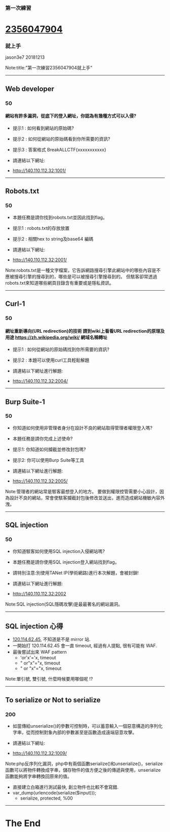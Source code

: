 ### 第一次練習
# [2356047904](http://2356047904)
### 就上手

jason3e7 20181213

Note:title:"第一次練習2356047904就上手"

---

## Web developer
### 50
#### 網站有許多漏洞，從底下的登入網址，你認為有幾種方式可以入侵?

* 提示1 : 如何看到網站的原始碼?
* 提示2 : 如何從網站的原始碼看到你所需要的資訊?
* 提示3 : 答案格式 BreakALLCTF{xxxxxxxxxxx}

* 請連結以下網址:
* http://140.110.112.32:1001/

---

## Robots.txt
### 50

* 本題任務是請你找到robots.txt並因此找到flag。
* 提示1 : robots.txt的存放放置
* 提示2 : 相關hex to string及base64 編碼

* 請連結以下網址:
* http://140.110.112.32:2001/

Note:robots.txt是一種文字檔案，它告訴網路搜尋引擎此網站中的哪些內容是不應被搜尋引擎的搜尋到的，哪些是可以被搜尋引擎搜尋到的。 但駭客卻常透過robots.txt來知道哪些網頁目錄含有重要或是隱私資訊。

---

## Curl-1
### 50
#### 網址重新導向(URL redirection)的技術 請到wiki上看看URL redirection的原理及用途 https://zh.wikipedia.org/wiki/ 網域名稱轉址

* 提示1 : 如何從網站的原始碼找到你所需要的資訊?
* 提示2 : 本題可以使用curl工具輕鬆解題

* 請連結以下網址進行解題:
* http://140.110.112.32:2004/

---

## Burp Suite-1
### 50

* 你知道如何使用非管理者身分在設計不良的網站取得管理者權限登入嗎?
* 本題任務是請你完成上述使命?
* 提示1: 你知道如何攔截並修改封包嗎?
* 提示2: 你可以使用Burp Suite等工具

* 請連結以下網址進行解題:
* http://140.110.112.32:2005/

Note:管理者的網站常是駭客最想登入的地方。 要做到權限控管需要小心設計，因為設計不良的網站，常會使駭客攔截封包後修改並送出，進而造成網站機敏內容外洩。

---

## SQL injection
### 50

* 你知道駭客如何使用SQL injection入侵網站嗎?
* 本題任務是請你使用SQL injection登入網站找到flag。

* 請特別注意:別使用TANet IP(學術網路)進行本次解題，會被封鎖!
* 請連結以下網址進行解題:
* http://140.110.112.32:2002

Note:SQL injection(SQL隱碼攻擊)是最最著名的網站漏洞。

---

## SQL injection 心得
* [120.114.62.45](http://120.114.62.45), 不知道是不是 mirror 站.
* 一開始打 120.114.62.45 會一直 timeout, 經過有人提點, 很有可能有 WAF.
* 最後嘗試出來 WAF pattern
  * 'or'x'='x, timeout
  * " or"x"="x, timeout
  * " or "x"="x, timeout

Note:單引號, 雙引號, 什麼時候要用哪個呢 !?

---

## To serialize or Not to serialize
### 200

* 如當傳給unserialize()的參數可控制時，可以蓄意輸入一個惡意構造的序列化字串，從而控制對象內部的參數甚至是函數造成遠端惡意攻擊。

* 請連結以下網址:
* http://140.110.112.32:1009/

Note:php反序列化漏洞，php中有兩個函數serialize()和unserialize()，serialize函數可以將物件轉換成字串，儲存物件的值方便之後的傳遞與使用，unserialize函數能夠將字串轉換回原來的值。

* 直接建立白箱進行測試最快, 創立物件也比較不會寫錯.
* var_dump(urlencode(serialize($input)));
  * serialize, protected, %00

---

# The End
